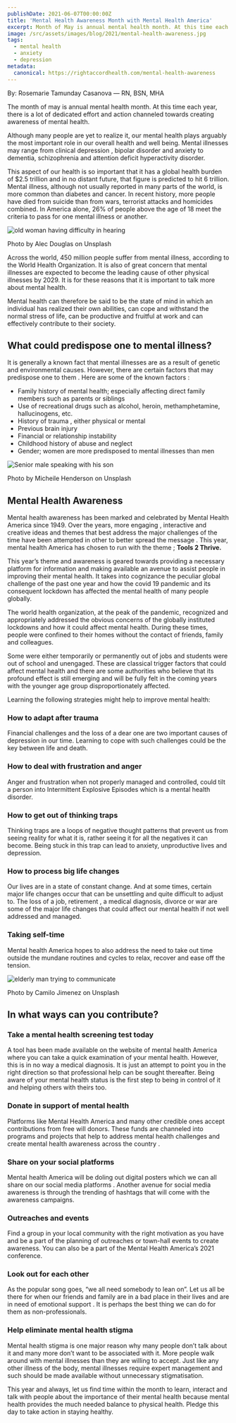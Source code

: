 ```yaml
---
publishDate: 2021-06-07T00:00:00Z
title: 'Mental Health Awareness Month with Mental Health America'
excerpt: Month of May is annual mental health month. At this time each year, there is a lot of dedicated effort and action channeled towards creating awareness of mental health.
image: /src/assets/images/blog/2021/mental-health-awareness.jpg
tags:
  - mental health
  - anxiety
  - depression
metadata:
  canonical: https://rightaccordhealth.com/mental-health-awareness
---
```



By: Rosemarie Tamunday Casanova — RN, BSN, MHA


The month of may is annual mental health month. At this time each year, there is a lot of dedicated effort and action channeled towards creating awareness of mental health.

Although many people are yet to realize it, our mental health plays arguably the most important role in our overall health and well being. Mental illnesses may range from clinical depression , bipolar disorder and anxiety to dementia, schizophrenia and attention deficit hyperactivity disorder.

This aspect of our health is so important that it has a global health burden of $2.5 trillion and in no distant future, that figure is predicted to hit 6 trillion. Mental illness, although not usually reported in many parts of the world, is more common than diabetes and cancer. In recent history, more people have died from suicide than from wars, terrorist attacks and homicides combined. In America alone, 26% of people above the age of 18 meet the criteria to pass for one mental illness or another.

![old woman having difficulty in hearing](/src/assets/images/blog/2021/alec-douglas-iuC9fvq63J8-unsplash.jpg)

Photo by Alec Douglas on Unsplash

Across the world, 450 million people suffer from mental illness, according to the World Health Organization. It is also of great concern that mental illnesses are expected to become the leading cause of other physical illnesses by 2029. It is for these reasons that it is important to talk more about mental health.

Mental health can therefore be said to be the state of mind in which an individual has realized their own abilities, can cope and withstand the normal stress of life, can be productive and fruitful at work and can effectively contribute to their society.

What could predispose one to mental illness?
--------------------------------------------

It is generally a known fact that mental illnesses are as a result of genetic and environmental causes. However, there are certain factors that may predispose one to them . Here are some of the known factors :

*   Family history of mental health; especially affecting direct family members such as parents or siblings
*   Use of recreational drugs such as alcohol, heroin, methamphetamine, hallucinogens, etc.
*   History of trauma , either physical or mental
*   Previous brain injury
*   Financial or relationship instability
*   Childhood history of abuse and neglect
*   Gender; women are more predisposed to mental illnesses than men

![Senior male speaking with his son](/src/assets/images/blog/2021/micheile-henderson-8tf3e8LaSX0-unsplash.jpg)

Photo by Micheile Henderson on Unsplash

Mental Health Awareness
-----------------------

Mental health awareness has been marked and celebrated by Mental Health America since 1949. Over the years, more engaging , interactive and creative ideas and themes that best address the major challenges of the time have been attempted in other to better spread the message . This year, mental health America has chosen to run with the theme ; **Tools 2 Thrive.**

This year’s theme and awareness is geared towards providing a necessary platform for information and making available an avenue to assist people in improving their mental health. It takes into cognizance the peculiar global challenge of the past one year and how the covid 19 pandemic and its consequent lockdown has affected the mental health of many people globally.

The world health organization, at the peak of the pandemic, recognized and appropriately addressed the obvious concerns of the globally instituted lockdowns and how it could affect mental health. During these times, people were confined to their homes without the contact of friends, family and colleagues.

Some were either temporarily or permanently out of jobs and students were out of school and unengaged. These are classical trigger factors that could affect mental health and there are some authorities who believe that its profound effect is still emerging and will be fully felt in the coming years with the younger age group disproportionately affected.

Learning the following strategies might help to improve mental health:

### How to adapt after trauma

Financial challenges and the loss of a dear one are two important causes of depression in our time. Learning to cope with such challenges could be the key between life and death.

### How to deal with frustration and anger

Anger and frustration when not properly managed and controlled, could tilt a person into Intermittent Explosive Episodes which is a mental health disorder.

### How to get out of thinking traps

Thinking traps are a loops of negative thought patterns that prevent us from seeing reality for what it is, rather seeing it for all the negatives it can become. Being stuck in this trap can lead to anxiety, unproductive lives and depression.

### How to process big life changes

Our lives are in a state of constant change. And at some times, certain major life changes occur that can be unsettling and quite difficult to adjust to. The loss of a job, retirement , a medical diagnosis, divorce or war are some of the major life changes that could affect our mental health if not well addressed and managed.

### Taking self-time

Mental health America hopes to also address the need to take out time outside the mundane routines and cycles to relax, recover and ease off the tension.

![elderly man trying to communicate](/src/assets/images/blog/2021/camilo-jimenez-mvbKbOFLBg4-unsplash.jpg)

Photo by Camilo Jimenez on Unsplash

In what ways can you contribute?
--------------------------------

### Take a mental health screening test today

A tool has been made available on the website of mental health America where you can take a quick examination of your mental health. However, this is in no way a medical diagnosis. It is just an attempt to point you in the right direction so that professional help can be sought thereafter. Being aware of your mental health status is the first step to being in control of it and helping others with theirs too.

### Donate in support of mental health

Platforms like Mental Health America and many other credible ones accept contributions from free will donors. These funds are channeled into programs and projects that help to address mental health challenges and create mental health awareness across the country .

### Share on your social platforms

Mental health America will be doling out digital posters which we can all share on our social media platforms . Another avenue for social media awareness is through the trending of hashtags that will come with the awareness campaigns.

### Outreaches and events

Find a group in your local community with the right motivation as you have and be a part of the planning of outreaches or town-hall events to create awareness. You can also be a part of the Mental Health America’s 2021 conference.

### Look out for each other

As the popular song goes, “we all need somebody to lean on”. Let us all be there for when our friends and family are in a bad place in their lives and are in need of emotional support . It is perhaps the best thing we can do for them as non-professionals.

### Help eliminate mental health stigma

Mental health stigma is one major reason why many people don’t talk about it and many more don’t want to be associated with it. More people walk around with mental illnesses than they are willing to accept. Just like any other illness of the body, mental illnesses require expert management and such should be made available without unnecessary stigmatisation.

This year and always, let us find time within the month to learn, interact and talk with people about the importance of their mental health because mental health provides the much needed balance to physical health. Pledge this day to take action in staying healthy.